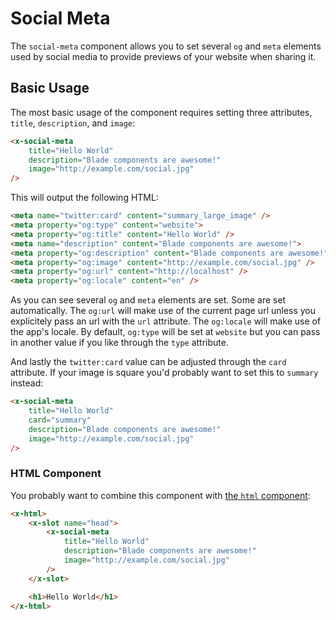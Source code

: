 # Social Meta

The `social-meta` component allows you to set several `og` and `meta` elements used by social media to provide previews of your website when sharing it.


## Basic Usage

The most basic usage of the component requires setting three attributes, `title`, `description`, and `image`:

```html
<x-social-meta
    title="Hello World"
    description="Blade components are awesome!"
    image="http://example.com/social.jpg"
/>
```

This will output the following HTML:

```html
<meta name="twitter:card" content="summary_large_image" />
<meta property="og:type" content="website">
<meta property="og:title" content="Hello World" />
<meta name="description" content="Blade components are awesome!">
<meta property="og:description" content="Blade components are awesome!">
<meta property="og:image" content="http://example.com/social.jpg" />
<meta property="og:url" content="http://localhost" />
<meta property="og:locale" content="en" />
```

As you can see several `og` and `meta` elements are set. Some are set automatically. The `og:url` will make use of the current page url unless you explicitely pass an url with the `url` attribute. The `og:locale` will make use of the app's locale. By default, `og:type` will be set at `website` but you can pass in another value if you like through the `type` attribute.

And lastly the `twitter:card` value can be adjusted through the `card` attribute. If your image is square you'd probably want to set this to `summary` instead:

```html
<x-social-meta
    title="Hello World"
    card="summary"
    description="Blade components are awesome!"
    image="http://example.com/social.jpg"
/>
```

### HTML Component

You probably want to combine this component with [the `html` component](/docs/{{version}}/html):

```html
<x-html>
    <x-slot name="head">
        <x-social-meta
            title="Hello World"
            description="Blade components are awesome!"
            image="http://example.com/social.jpg"
        />
    </x-slot>

    <h1>Hello World</h1>
</x-html>
```
